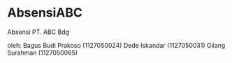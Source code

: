 AbsensiABC
==========

Absensi PT. ABC Bdg

oleh:
Bagus Budi Prakoso (1127050024)
Dede Iskandar (1127050031)
Gilang Surahman (1127050065)

